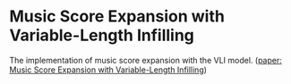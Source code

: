 # Music Score Expansion with Variable-Length Infilling
The implementation of music score expansion with the VLI model. ([paper: Music Score Expansion with Variable-Length Infilling](https://arxiv.org/abs/2111.06046))
